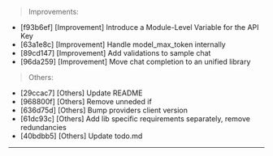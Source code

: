 > Improvements:
- [f93b6ef] [Improvement] Introduce a Module-Level Variable for the API Key
- [63a1e8c] [Improvement] Handle model_max_token internally
- [89cd147] [Improvement] Add validations to sample chat
- [96da259] [Improvement] Move chat completion to an unified library

> Others:
- [29ccac7] [Others] Update README
- [968800f] [Others] Remove unneded if
- [636d75d] [Others] Bump providers client version
- [61dc93c] [Others] Add lib specific requirements separately, remove redundancies
- [40bdbb5] [Others] Update todo.md


---
